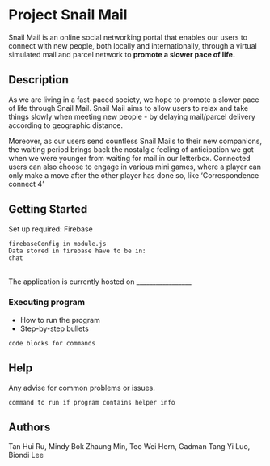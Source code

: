 # Project Snail Mail

Snail Mail is an online social networking portal that enables our users to connect with new people, both locally and internationally, through a virtual simulated mail and parcel network to **promote a slower pace of life.**

## Description

As we are living in a fast-paced society, we hope to promote a slower pace of life through Snail Mail. Snail Mail aims to allow users to relax and take things slowly when meeting new people - by delaying mail/parcel delivery according to geographic distance.

Moreover, as our users send countless Snail Mails to their new companions, the waiting period brings back the nostalgic feeling of anticipation we got when we were younger from waiting for mail in our letterbox. Connected users can also choose to engage in various mini games, where a player can only make a move after the other player has done so, like ‘Correspondence connect 4’

## Getting Started

Set up required: Firebase
```
firebaseConfig in module.js
Data stored in firebase have to be in:
chat
```

<br/>The application is currently hosted on _________________

### Executing program

* How to run the program
* Step-by-step bullets
```
code blocks for commands
```

## Help

Any advise for common problems or issues.
```
command to run if program contains helper info
```

## Authors
Tan Hui Ru, Mindy Bok Zhaung Min, Teo Wei Hern, Gadman Tang Yi Luo, Biondi Lee
